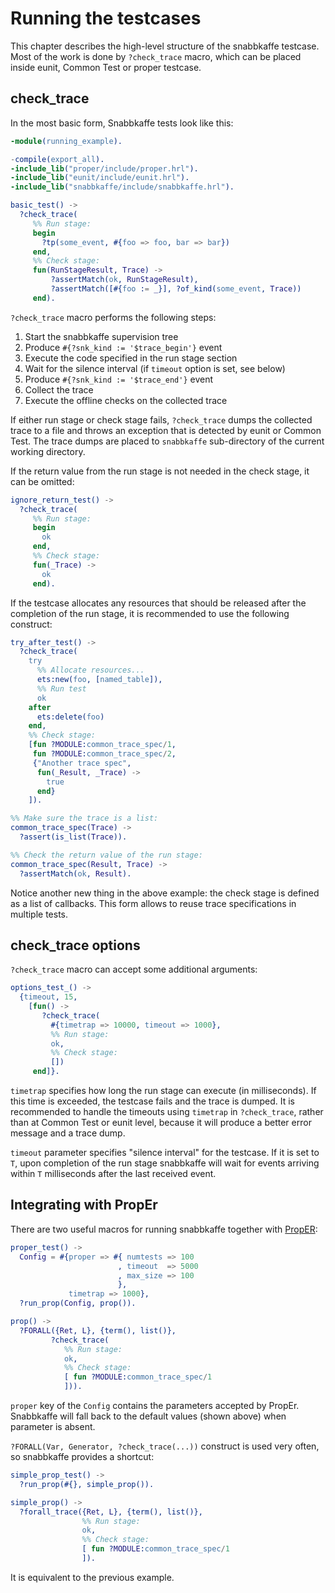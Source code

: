 # Running the testcases

This chapter describes the high-level structure of the snabbkaffe testcase.
Most of the work is done by `?check_trace` macro, which can be placed inside eunit, Common Test or proper testcase.

## check_trace
In the most basic form, Snabbkaffe tests look like this:

```erlang
-module(running_example).

-compile(export_all).
-include_lib("proper/include/proper.hrl").
-include_lib("eunit/include/eunit.hrl").
-include_lib("snabbkaffe/include/snabbkaffe.hrl").

basic_test() ->
  ?check_trace(
     %% Run stage:
     begin
       ?tp(some_event, #{foo => foo, bar => bar})
     end,
     %% Check stage:
     fun(RunStageResult, Trace) ->
         ?assertMatch(ok, RunStageResult),
         ?assertMatch([#{foo := _}], ?of_kind(some_event, Trace))
     end).
```

`?check_trace` macro performs the following steps:

1. Start the snabbkaffe supervision tree
1. Produce `#{?snk_kind := '$trace_begin'}` event
1. Execute the code specified in the run stage section
1. Wait for the silence interval (if `timeout` option is set, see below)
1. Produce `#{?snk_kind := '$trace_end'}` event
1. Collect the trace
1. Execute the offline checks on the collected trace

If either run stage or check stage fails, `?check_trace` dumps the collected trace to a file and throws an exception that is detected by eunit or Common Test.
The trace dumps are placed to `snabbkaffe` sub-directory of the current working directory.

If the return value from the run stage is not needed in the check stage, it can be omitted:

```erlang
ignore_return_test() ->
  ?check_trace(
     %% Run stage:
     begin
       ok
     end,
     %% Check stage:
     fun(_Trace) ->
       ok
     end).
```

If the testcase allocates any resources that should be released after the completion of the run stage, it is recommended to use the following construct:

```erlang
try_after_test() ->
  ?check_trace(
    try
      %% Allocate resources...
      ets:new(foo, [named_table]),
      %% Run test
      ok
    after
      ets:delete(foo)
    end,
    %% Check stage:
    [fun ?MODULE:common_trace_spec/1,
     fun ?MODULE:common_trace_spec/2,
     {"Another trace spec",
      fun(_Result, _Trace) ->
        true
      end}
    ]).

%% Make sure the trace is a list:
common_trace_spec(Trace) ->
  ?assert(is_list(Trace)).

%% Check the return value of the run stage:
common_trace_spec(Result, Trace) ->
  ?assertMatch(ok, Result).
```

Notice another new thing in the above example: the check stage is defined as a list of callbacks.
This form allows to reuse trace specifications in multiple tests.

## check_trace options

`?check_trace` macro can accept some additional arguments:

```erlang
options_test_() ->
  {timeout, 15,
    [fun() ->
       ?check_trace(
         #{timetrap => 10000, timeout => 1000},
         %% Run stage:
         ok,
         %% Check stage:
         [])
     end]}.
```

`timetrap` specifies how long the run stage can execute (in milliseconds).
If this time is exceeded, the testcase fails and the trace is dumped.
It is recommended to handle the timeouts using `timetrap` in `?check_trace`, rather than at Common Test or eunit level, because it will produce a better error message and a trace dump.

`timeout` parameter specifies "silence interval" for the testcase.
If it is set to `T`, upon completion of the run stage snabbkaffe will wait for events arriving within `T` milliseconds after the last received event.

## Integrating with PropEr

There are two useful macros for running snabbkaffe together with [PropER](https://proper-testing.github.io/):

```erlang
proper_test() ->
  Config = #{proper => #{ numtests => 100
                        , timeout  => 5000
                        , max_size => 100
                        },
             timetrap => 1000},
  ?run_prop(Config, prop()).

prop() ->
  ?FORALL({Ret, L}, {term(), list()},
         ?check_trace(
            %% Run stage:
            ok,
            %% Check stage:
            [ fun ?MODULE:common_trace_spec/1
            ])).
```

`proper` key of the `Config` contains the parameters accepted by PropEr.
Snabbkaffe will fall back to the default values (shown above) when parameter is absent.

`?FORALL(Var, Generator, ?check_trace(...))` construct is used very often, so snabbkaffe provides a shortcut:

```erlang
simple_prop_test() ->
  ?run_prop(#{}, simple_prop()).

simple_prop() ->
  ?forall_trace({Ret, L}, {term(), list()},
                %% Run stage:
                ok,
                %% Check stage:
                [ fun ?MODULE:common_trace_spec/1
                ]).
```

It is equivalent to the previous example.

